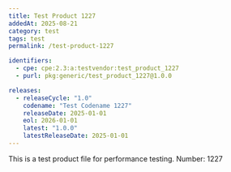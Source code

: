 ```yaml
---
title: Test Product 1227
addedAt: 2025-08-21
category: test
tags: test
permalink: /test-product-1227

identifiers:
  - cpe: cpe:2.3:a:testvendor:test_product_1227
  - purl: pkg:generic/test_product_1227@1.0.0

releases:
  - releaseCycle: "1.0"
    codename: "Test Codename 1227"
    releaseDate: 2025-01-01
    eol: 2026-01-01
    latest: "1.0.0"
    latestReleaseDate: 2025-01-01
---
```


This is a test product file for performance testing. Number: 1227

